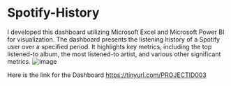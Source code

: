 # Spotify-History
I developed this dashboard utilizing Microsoft Excel and Microsoft Power BI for visualization. The dashboard presents the listening history of a Spotify user over a specified period. It highlights key metrics, including the top listened-to album, the most listened-to artist, and various other significant metrics.
![image](https://github.com/user-attachments/assets/70a7d47d-4b67-4bec-ac82-5e7c2839ac1b)

Here is the link for the Dashboard https://tinyurl.com/PROJECTID003
